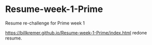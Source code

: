 # Resume-week-1-Prime
Resume re-challenge for Prime week 1 

https://billkremer.github.io/Resume-week-1-Prime/index.html
redone resume.
